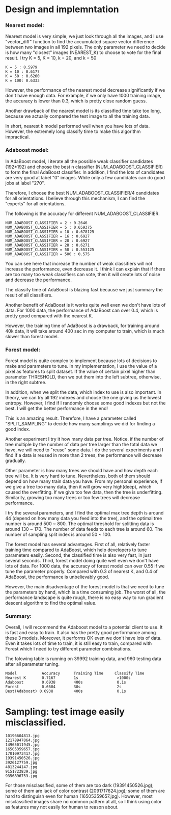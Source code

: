 # Design and implemntation

### Nearest model:

Nearest model is very simple, we just look through all the images,
and I use "vector_diff" function to find the accumulated square vector difference between
two images in all 192 pixels. The only parameter we need to decide is how many "closest"
images (NEAREST_K) to choose to vote for the final result.
I try K = 5, K = 10, k = 20, and k = 50

```
K = 5 : 0.5979
K = 10 : 0.6177
K = 50 : 0.6260
K = 100: 0.6333
```

However, the performance of the nearest model decrease significantly if we don't have enough
data. For example, if we only have 1000 training image, the accuracy is lower than 0.3,
which is pretty close random guess.

Another drawback of the nearest model is its classified time take too long,
because we actually compared the test image to all the training data.

In short, nearest k model performed well when you have lots of data. However,
the extremely long classify time to make this algorithm impractical.

### Adaboost model:

In AdaBoost model, I iterate all the possible weak classifier candidates (192\*192)
and choose the best n classifier (NUM_ADABOOST_CLASSIFIER) to form the
final AdaBoost classifier. In addition, I find the lots of candidates are very
good at label "0" images. While only a few candidates can do good jobs at label "270".

Therefore, I choose the best NUM_ADABOOST_CLASSIFIER/4 candidates for all orientations.
I believe through this mechanism, I can find the "experts" for all orientations.

The following is the accuracy for different NUM_ADABOOST_CLASSIFIER.

```
NUM_ADABOOST_CLASSIFIER = 2 : 0.2646
NUM_ADABOOST_CLASSIFIER = 5 : 0.659375
NUM_ADABOOST_CLASSIFIER = 10 : 0.678125
NUM_ADABOOST_CLASSIFIER = 16 : 0.6927
NUM_ADABOOST_CLASSIFIER = 20 : 0.6927
NUM_ADABOOST_CLASSIFIER = 28 : 0.6271
NUM_ADABOOST_CLASSIFIER = 50 : 0.553125
NUM_ADABOOST_CLASSIFIER = 500 : 0.575
```

You can see here that increase the number of weak classifiers will not increase
the performance, even decrease it.
I think I can explain that if there are too many too weak classifiers can vote,
then it will create lots of noise and decrease the performance.

The classify time of AdaBoost is blazing fast because we just summary the
result of all classifiers.

Another benefit of AdaBoost is it works quite well even we don't have lots of data.
For 1000 data, the performance of AdaBoost can over 0.4, which is pretty good
compared with the nearest K.

However, the training time of AdaBoost is a drawback, for training around 40k
data, it will take around 400 sec in my computer to train, which is much slower
than forest model.

### Forest model:

Forest model is quite complex to implement because lots of decisions to make
and parameters to tune.
In my implementation, I use the value of a pixel as features to split dataset.
If the value of certain pixel higher than parameter THRESHOLD, then
we put them into the left subtree, otherwise, in the right subtree.

In addition, when we split the data, which index to use is also important.
In theory, we can try all 192 indexes and choose the one giving us the lowest entropy.
However, I find if I randomly choose some good indexes but not the best.
I will get the better performance in the end!

This is an amazing result. Therefore, I have a parameter called "SPLIT_SAMPLING"
to decide how many samplings we did for finding a good index.

Another experiment I try it how many data per tree. Notice, if the number of tree
multiple by the number of data per tree larger than the total data we have,
we will need to "reuse" some data. I do the several experiments and I find if
a data is reused in more than 2 trees, the performance will decrease
gradually.

Other parameter is how many trees we should have and how depth each tree will be.
It is very hard to tune. Nevertheless, both of them should depend on how many
train data you have. From my personal experience, if we give a tree too many data,
then it will grow very high(deep), which caused the overfitting. If we give too few
data, then the tree is underfitting. Similarity, growing too many trees or too few
trees will decrease performance.

I try the several parameters, and I find the optimal max tree depth is around 44
(depend on how many data you feed into the tree),
and the optimal tree number is around 500 ~ 800. The optimal threshold for
splitting data is around 130 ~ 170. The number of data feeds to each tree is
around 60. The number of sampling split index is around 50 ~ 100.

The forest model has several advantages. First of all, relatively faster training
time compared to AdaBoost, which help developers to tune parameters easily.
Second, the classified time is also very fast, in just several seconds.
Third, forest model doing quite well even we don't have lots of data.
For 1000 data, the accuracy of forest model can over 0.55 if we tune the
parameter properly. Compared with 0.3 of nearest K, and 0.4 of AdaBoost,
the performance is unbelievably good.

However, the main disadventage of the forest model is that we need to
tune the parameters by hand, which is a time consuming job. The worst of all,
the performance landscape is quite rough, there is no easy way to run
gradient descent algorithm to find the optimal value.

### Summary:

Overall, I will recommend the Adaboost model to a potential client to use.
It is fast and easy to train. It also has the pretty good performance among
these 3 models. Moreover, it performs OK even we don't have lots of data.
Even it takes lots of time to train, it is still easy to train,
compared with Forest which I need to try different parameter combinations.

The folowing table is running on 39992 training data, and 960 testing data
after all parameter tuning.

```
Model           Accuracy      Training Time     Classify Time
Nearest K       0.7167        1s                 >1000s
Adaboost        0.6938        400s               0.1s
Forest          0.6604        30s                2s
Best(Adaboost) 0.6938         400s               0.1s
```

# Sampling: test image easily misclassified.

```
10196604813.jpg
12178947064.jpg
14965011945.jpg
16505359657.jpg
17010973417.jpg
19391450526.jpg
3926127759.jpg
4813244147.jpg
9151723839.jpg
9356896753.jpg
```

For those misclassified, some of them are too dark (19391450526.jpg);
some of them are lack of color contrast (2091717624.jpg);
some of them are hard to distinguish even for human (16505359657.jpg).
However, most misclassified images share no common pattern at all,
so I think using color as features may not easily for human to reason about.
